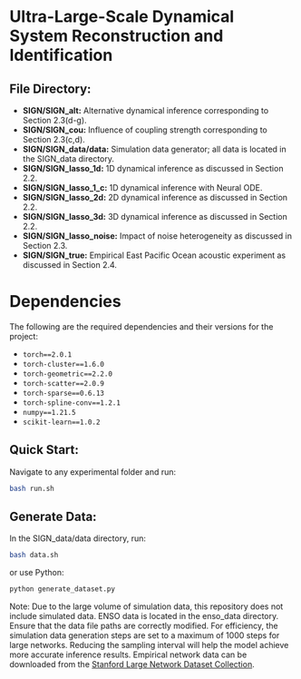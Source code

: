 # Ultra-Large-Scale Dynamical System Reconstruction and Identification

## File Directory:
- **SIGN/SIGN_alt:** Alternative dynamical inference corresponding to Section 2.3(d-g).
- **SIGN/SIGN_cou:** Influence of coupling strength corresponding to Section 2.3(c,d).
- **SIGN/SIGN_data/data:** Simulation data generator; all data is located in the SIGN_data directory.
- **SIGN/SIGN_lasso_1d:** 1D dynamical inference as discussed in Section 2.2.
- **SIGN/SIGN_lasso_1_c:** 1D dynamical inference with Neural ODE.
- **SIGN/SIGN_lasso_2d:** 2D dynamical inference as discussed in Section 2.2.
- **SIGN/SIGN_lasso_3d:** 3D dynamical inference as discussed in Section 2.2.
- **SIGN/SIGN_lasso_noise:** Impact of noise heterogeneity as discussed in Section 2.3.
- **SIGN/SIGN_true:** Empirical East Pacific Ocean acoustic experiment as discussed in Section 2.4.

# Dependencies

The following are the required dependencies and their versions for the project:

- `torch==2.0.1`
- `torch-cluster==1.6.0`
- `torch-geometric==2.2.0`
- `torch-scatter==2.0.9`
- `torch-sparse==0.6.13`
- `torch-spline-conv==1.2.1`
- `numpy==1.21.5`
- `scikit-learn==1.0.2`

## Quick Start:
Navigate to any experimental folder and run:
```bash
bash run.sh
```

## Generate Data:
In the SIGN_data/data directory, run:
```bash
bash data.sh
```
or use Python:
```bash
python generate_dataset.py
```
Note: Due to the large volume of simulation data, this repository does not include simulated data. ENSO data is located in the enso_data directory. Ensure that the data file paths are correctly modified. For efficiency, the simulation data generation steps are set to a maximum of 1000 steps for large networks. Reducing the sampling interval will help the model achieve more accurate inference results. Empirical network data can be downloaded from the [Stanford Large Network Dataset Collection](https://snap.stanford.edu/data/).
